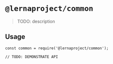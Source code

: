 # `@lernaproject/common`

> TODO: description

## Usage

```
const common = require('@lernaproject/common');

// TODO: DEMONSTRATE API
```
